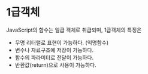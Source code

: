 # 1급객체

JavaScript의 함수는 일급 객체로 취급되며, 1급객체의 특징은

- 무명 리터럴로 표현이 가능하다. (익명함수)
- 변수나 자료구조에 저장이 가능하다.
- 함수의 파라미터로 전달이 가능하다.
- 반환값(return)으로 사용이 가능하다.